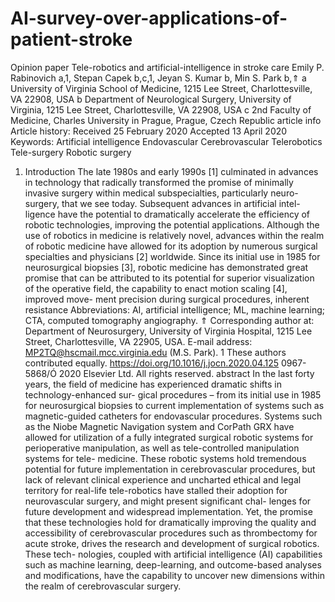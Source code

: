 # AI-survey-over-applications-of-patient-stroke


Opinion paper
Tele-robotics and artificial-intelligence in stroke care
Emily P. Rabinovich a,1, Stepan Capek b,c,1, Jeyan S. Kumar b, Min S. Park b,⇑
a University of Virginia School of Medicine, 1215 Lee Street, Charlottesville, VA 22908, USA
b Department of Neurological Surgery, University of Virginia, 1215 Lee Street, Charlottesville, VA 22908, USA c 2nd Faculty of Medicine, Charles University in Prague, Prague, Czech Republic
article info
Article history:
Received 25 February 2020 Accepted 13 April 2020
Keywords:
Artificial intelligence Endovascular Cerebrovascular Telerobotics Tele-surgery
Robotic surgery
1. Introduction
The late 1980s and early 1990s [1] culminated in advances in technology that radically transformed the promise of minimally invasive surgery within medical subspecialties, particularly neuro- surgery, that we see today. Subsequent advances in artificial intel- ligence have the potential to dramatically accelerate the efficiency of robotic technologies, improving the potential applications. Although the use of robotics in medicine is relatively novel, advances within the realm of robotic medicine have allowed for its adoption by numerous surgical specialties and physicians [2] worldwide. Since its initial use in 1985 for neurosurgical biopsies [3], robotic medicine has demonstrated great promise that can be attributed to its potential for superior visualization of the operative field, the capability to enact motion scaling [4], improved move- ment precision during surgical procedures, inherent resistance
Abbreviations: AI, artificial intelligence; ML, machine learning; CTA, computed tomography angiography.
⇑ Corresponding author at: Department of Neurosurgery, University of Virginia Hospital, 1215 Lee Street, Charlottesville, VA 22905, USA.
E-mail address: MP2TQ@hscmail.mcc.virginia.edu (M.S. Park). 1 These authors contributed equally.
https://doi.org/10.1016/j.jocn.2020.04.125
0967-5868/Ó 2020 Elsevier Ltd. All rights reserved.
abstract
In the last forty years, the field of medicine has experienced dramatic shifts in technology-enhanced sur- gical procedures – from its initial use in 1985 for neurosurgical biopsies to current implementation of systems such as magnetic-guided catheters for endovascular procedures. Systems such as the Niobe Magnetic Navigation system and CorPath GRX have allowed for utilization of a fully integrated surgical robotic systems for perioperative manipulation, as well as tele-controlled manipulation systems for tele- medicine. These robotic systems hold tremendous potential for future implementation in cerebrovascular procedures, but lack of relevant clinical experience and uncharted ethical and legal territory for real-life tele-robotics have stalled their adoption for neurovascular surgery, and might present significant chal- lenges for future development and widespread implementation. Yet, the promise that these technologies hold for dramatically improving the quality and accessibility of cerebrovascular procedures such as thrombectomy for acute stroke, drives the research and development of surgical robotics. These tech- nologies, coupled with artificial intelligence (AI) capabilities such as machine learning, deep-learning, and outcome-based analyses and modifications, have the capability to uncover new dimensions within the realm of cerebrovascular surgery.
